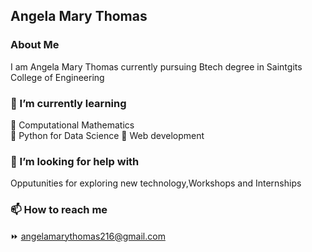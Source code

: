 ## Angela Mary Thomas

<!--
**AngelaMaryThomas/AngelaMaryThomas** is a ✨ _special_ ✨ repository because its `README.md` (this file) appears on your GitHub profile.

Here are some ideas to get you started:


- 🔭 I’m currently working on ...
- 🌱 I’m currently learning ...
- 👯 I’m looking to collaborate on ...
- 🤔 I’m looking for help with ...
- 💬 Ask me about ...
- 📫 How to reach me: ...
- 😄 Pronouns: ...
- ⚡ Fun fact: ...
-->
### About Me
I am Angela Mary Thomas currently pursuing Btech degree in Saintgits College of Engineering

### 🌱 I’m currently learning 
🔻 Computational Mathematics  
🔻 Python for Data Science
🔻 Web development

### 🤔 I’m looking for help with
Opputunities for exploring new technology,Workshops and Internships

### 📫 How to reach me
⏩ angelamarythomas216@gmail.com









